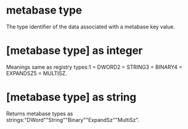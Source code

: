 # metabase type

The type identifier of the data associated with a metabase key value.

# [metabase type] as integer

Meanings same as registry types:1 = DWORD2 = STRING3 = BINARY4 = EXPANDSZ5 = MULTISZ.

# [metabase type] as string

Returns metabase types as strings:&quot;DWord&quot;&quot;String&quot;&quot;Binary&quot;&quot;ExpandSz&quot;&quot;MultiSz&quot;.
